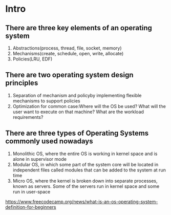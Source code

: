 # Intro

## There are three key elements of an operating system

1. Abstractions(process, thread, file, socket, memory)
2. Mechanisms(create, schedule, open, write, allocate)
3. Policies(LRU, EDF)

## There are two operating system design principles

1. Separation of mechanism and policyby implementing flexible mechanisms to support policies
2. Optimization for common case:Where will the OS be used? What will the user want to execute on that machine? What are the workload requirements?

## There are three types of Operating Systems commonly used nowadays

1. Monolithic OS, where the entire OS is working in kernel space and is alone in supervisor mode
2. Modular OS, in which some part of the system core will be located in independent files called modules that can be added to the system at run time
3. Micro OS, where the kernel is broken down into separate processes, known as servers. Some of the servers run in kernel space and some run in user-space

<https://www.freecodecamp.org/news/what-is-an-os-operating-system-definition-for-beginners>
